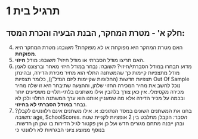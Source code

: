 # תרגיל בית 1
## חלק א' - מטרת המחקר, הבנת הבעיה והכרת המסד:
4. האם מטרת המחקר היא מפוקחת או לא מפוקחת? *תשובה:* מטרת המחקר היא **מפוקחת**.
5. האם תריצו מודל הסברתי או מודל חיזוי? *תשובה:* מודל **חיזוי**.
6. מדוע תבחרו במודל הסברתי/חיזוי? *תשובה:* נבחר במודל חיזוי מאחר וברצוננו לאמן מודל מתצפיות קיימות כך שהמשתנה התלוי הוא מחיר מכירת הדירה, ובהינתן תצפיות חדשות (החלופות שקיימות ליזם הנדל"ן), כלומר תצפיות Out Of Sample נוכל לחשב את מחיר המכירה החזוי שלהן, וההצעה שתיבחר היא זו שלה מחיר מכירה מקסימלי. אין כאן צורך בלהבין אילו משתנים בלתי-תלויים משפיעים יותר ובכמה על מכיר הדירה אלא מה שמעניין אותנו הוא ערך המשתנה התלוי ולכן לא נבחר **במודל הסברתי לא בחיזוי**.
7. בחנו את המשתנים השונים במסד הנתונים:
	א. אילו משתנים אינם רלוונטים לקבלן? *תשובה:* age, SchoolScores. *הסבר:* הקבלן מתלבט בין 2 אופציות לקניית שטח ובהן ייבנה מתחם מגורים חדש ועל כן אין פקטור לגיל הדירות בו שכן הן חדשות. בנוסף ממוצע ציוני הבגרויות לא רלוונטי כי 